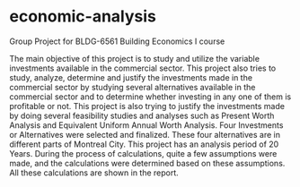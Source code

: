 # economic-analysis
Group Project for BLDG-6561 Building Economics I course 


The main objective of this project is to study and utilize the variable investments available in the commercial sector. This project also tries to study, analyze, determine and justify the investments made in the commercial sector by studying several alternatives available in the commercial sector and to determine whether investing in any one of them is profitable or not. This project is also trying to justify the investments made by doing several feasibility studies and analyses such as Present Worth Analysis and Equivalent Uniform Annual Worth Analysis. Four Investments or Alternatives were selected and finalized. These four alternatives are in different parts of Montreal City. This project has an analysis period of 20 Years. During the process of calculations, quite a few assumptions were made, and the calculations were determined based on these assumptions. All these calculations are shown in the report.
